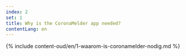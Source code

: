 ```yaml
---
index: 2
set: 1
title: Why is the CoronaMelder app needed?
contentLang: en
---
```

{% include content-oud/en/1-waarom-is-coronamelder-nodig.md %}
